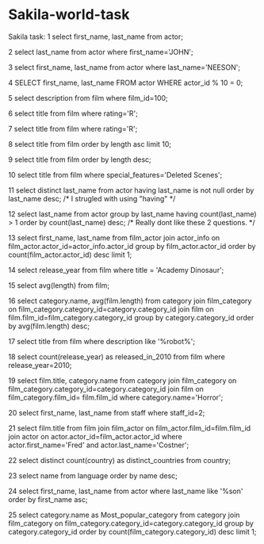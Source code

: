 # Sakila-world-task
Sakila task:
1
select first_name, last_name from actor;

2
select last_name from actor where first_name='JOHN';

3
select first_name, last_name from actor where last_name='NEESON';

4
SELECT first_name, last_name FROM actor WHERE actor_id % 10 = 0;

5
select description from film where film_id=100;

6
select title from film where rating='R';

7
select title from film where rating='R';

8
select title from film order by length asc limit 10;

9
select title from film order by length desc;

10
select title from film where special_features='Deleted Scenes';

11
select distinct last_name from actor having last_name is not null order by last_name desc;
/* I strugled with using "having" */

12
select last_name from actor group by last_name having count(last_name) > 1 order by count(last_name) desc;
/* Really dont like these 2 questions. */

13
select first_name, last_name from film_actor join actor_info on film_actor.actor_id=actor_info.actor_id group by film_actor.actor_id order by count(film_actor.actor_id) desc limit 1;

14
select release_year from film where title = 'Academy Dinosaur';

15
select avg(length) from film;

16
select category.name, avg(film.length) from category join film_category on film_category.category_id=category.category_id join film on film.film_id=film_category.category_id group by category.category_id order by avg(film.length) desc;

17
select title from film where description like '%robot%';

18
select count(release_year) as released_in_2010 from film where release_year=2010;

19
select film.title, category.name from category join film_category on film_category.category_id=category.category_id join film on film_category.film_id= film.film_id where category.name='Horror';

20
select first_name, last_name from staff where staff_id=2;

21
select film.title from film join film_actor on film_actor.film_id=film.film_id join actor on actor.actor_id=film_actor.actor_id where actor.first_name='Fred' and actor.last_name='Costner';

22
select distinct count(country) as distinct_countries from country;

23
select name from language order by name desc;

24
select first_name, last_name from actor where last_name like '%son' order by first_name asc;

25
select category.name as Most_popular_category from category join film_category on film_category.category_id=category.category_id group by category.category_id order by count(film_category.category_id) desc limit 1;
